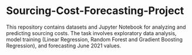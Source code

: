 # Sourcing-Cost-Forecasting-Project

This repository contains datasets and Jupyter Notebook for analyzing and predicting sourcing costs. The task involves exploratory data analysis, model training (Linear Regression, Random Forest and Gradient Boosting Regression), and forecasting June 2021 values.

